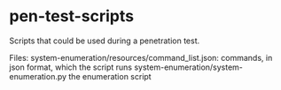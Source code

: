 pen-test-scripts
================

Scripts that could be used during a penetration test.

Files:
    system-enumeration/resources/command_list.json:
        commands, in json format, which the script runs
    system-enumeration/system-enumeration.py
        the enumeration script

